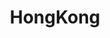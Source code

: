 ---
title: HongKong
crosslinks:
- autotldr
- China
- HongKongMusic
- aznidentity
- hapas
- Serendipity
- GreenLattice
- ATC
- japan
- Sino
- livven
- conspiracy
- asianamerican
- IWantToLearn
- geopolitics
- BneStrong
- SEO
- AznLivesMatter
- chinauncensored
- China2020
---